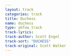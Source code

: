 ```yaml
---
layout: track
categories: track
title: Duchess
name: duchess
type: ahfow_track
track-lyrics: 
track-author: Scott Engel
track-sort: "DUCHESS"
track-original: Scott Walker
---
```

